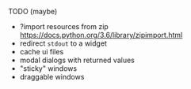 TODO (maybe)
* ?import resources from zip https://docs.python.org/3.6/library/zipimport.html
* redirect `stdout` to a widget
* cache ui files
* modal dialogs with returned values
* "sticky" windows
* draggable windows
